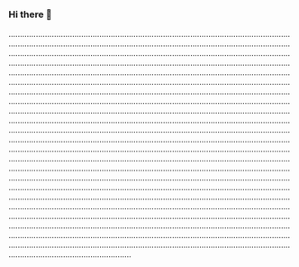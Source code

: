 ### Hi there 👋

..........................................................................................................................................................................................................................................................................................................................................................................................................................................................................................................................................................................................................................................................................................................................................................................................................................................................................................................................................................................................................................................................................................................................................................................................................................................................................................................................................................................................................................................................................................................................................................................................................................................................................................................................................................................................................................................................................................................................................................................................................................................................................................................................................................................................................................................................................................................................................................................................................................................................................................................................................................................................................................................................................................................................................................................................................................................................................................................................................................................................................................